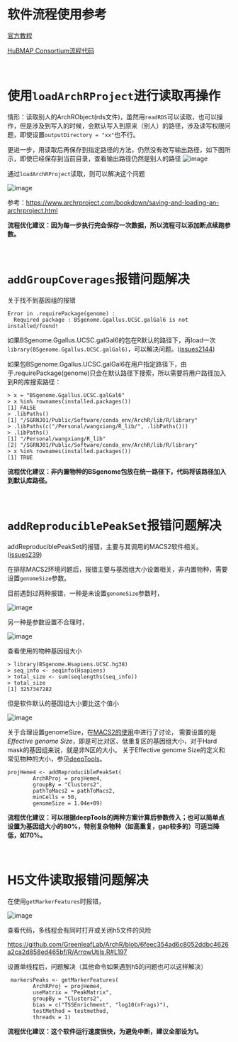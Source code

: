 # 软件流程使用参考

[官方教程](https://www.archrproject.com/bookdown/index.html)

[HuBMAP Consortium流程代码](https://github.com/hubmapconsortium/sc-atac-seq-pipeline/blob/pennycuda/archr-steps/bin/run_ArchR_analysis_pt2.R)

</br>

# 使用`loadArchRProject`进行读取再操作

情形：读取别人的ArchRObject(rds文件)，虽然用`readRDS`可以读取，也可以操作，但是涉及到写入的时候，会默认写入到原来（别人）的路径，涉及读写权限问题，即使设置`outputDirectory = "xx"`也不行。

更进一步，用读取后再保存到指定路径的方法，仍然没有改写输出路径，如下图所示，即使已经保存到当前目录，查看输出路径仍然是别人的路径
![image](https://github.com/user-attachments/assets/9a868ecb-6332-40cb-83f0-3517df3e5e3f)

通过`loadArchRProject`读取，则可以解决这个问题

![image](https://github.com/user-attachments/assets/e9ba1674-dd0d-4a53-bd46-73f42e1f4e39)


参考：https://www.archrproject.com/bookdown/saving-and-loading-an-archrproject.html

**流程优化建议：因为每一步执行完会保存一次数据，所以流程可以添加断点续跑参数。**

</br>

# `addGroupCoverages`报错问题解决

关于找不到基因组的报错

```
Error in .requirePackage(genome) :
  Required package : BSgenome.Ggallus.UCSC.galGal6 is not installed/found!
```

如果BSgenome.Ggallus.UCSC.galGal6的包在R默认的路径下，再load一次`library(BSgenome.Ggallus.UCSC.galGal6)`，可以解决问题。([issues2144](https://github.com/GreenleafLab/ArchR/issues/2144))

如果包BSgenome.Ggallus.UCSC.galGal6在用户指定路径下，由于.requirePackage(genome)只会在默认路径下搜索，所以需要将用户路径加入到R的库搜索路径：

```
> x = "BSgenome.Ggallus.UCSC.galGal6"
> x %in% rownames(installed.packages())
[1] FALSE
> .libPaths()
[1] "/SGRNJ01/Public/Software/conda_env/ArchR/lib/R/library"
> .libPaths(c("/Personal/wangxiang/R_lib/", .libPaths()))
> .libPaths()
[1] "/Personal/wangxiang/R_lib"
[2] "/SGRNJ01/Public/Software/conda_env/ArchR/lib/R/library"
> x %in% rownames(installed.packages())
[1] TRUE
```

**流程优化建议：非内置物种的BSgenome包放在统一路径下，代码将该路径加入到默认库路径。**

</br>

# `addReproduciblePeakSet`报错问题解决

addReproduciblePeakSet的报错，主要与其调用的MACS2软件相关。([issues239](https://github.com/GreenleafLab/ArchR/issues/239#issuecomment-656092828))

在排除MACS2环境问题后，报错主要与基因组大小设置相关，非内置物种，需要设置`genomeSize`参数。

目前遇到过两种报错，一种是未设置`genomeSize`参数时，

![image](https://github.com/user-attachments/assets/dda3b948-cddd-438b-a771-9d37b6b4c9cb)

另一种是参数设置不合理时，

![image](https://github.com/user-attachments/assets/d5d3a22b-59ea-40d7-87ef-94aa1a7f3ceb)

查看使用的物种基因组大小

```
> library(BSgenome.Hsapiens.UCSC.hg38)
> seq_info <- seqinfo(Hsapiens)
> total_size <- sum(seqlengths(seq_info))
> total_size
[1] 3257347282
```

但是软件默认的基因组大小要比这个值小

![image](https://github.com/user-attachments/assets/12dd52fe-3e7b-4270-a9cb-afd1a0a8d42e)

关于合理设置genomeSize，在[MACS2的使用](https://hbctraining.github.io/Intro-to-ChIPseq/lessons/05_peak_calling_macs.html)中进行了讨论，
需要设置的是 *Effective genome Size*，即是可比对区、低重复区的基因组大小，对于Hard mask的基因组来说，就是非N区的大小。
关于Effective genome Size的定义和常见物种的大小，参见[deepTools](https://deeptools.readthedocs.io/en/develop/content/feature/effectiveGenomeSize.html)。

```
projHeme4 <- addReproduciblePeakSet(
        ArchRProj = projHeme4,
        groupBy = "Clusters2",
        pathToMacs2 = pathToMacs2,
        minCells = 50, 
        genomeSize = 1.04e+09)
```

**流程优化建议：可以根据deepTools的两种方案计算后参数传入；也可以简单点设置为基因组大小的80%，特别复杂物种（如高重复，gap较多的）可适当降低，如70%。**

</br>

# H5文件读取报错问题解决

在使用`getMarkerFeatures`时报错，

![image](https://github.com/user-attachments/assets/7fcf292b-b6b8-43e7-b5e5-71da9ff98255)

查看代码，多线程会有同时打开或关闭h5文件的风险

https://github.com/GreenleafLab/ArchR/blob/6feec354ad6c8052ddbc4626a2ca2d858ed465bf/R/ArrowUtils.R#L197

设置单线程后，问题解决（其他命令如果遇到h5的问题也可以这样解决）

```
 markersPeaks <- getMarkerFeatures(
        ArchRProj = projHeme4,
        useMatrix = "PeakMatrix",
        groupBy = "Clusters2",
        bias = c("TSSEnrichment", "log10(nFrags)"),
        testMethod = testmethod,
        threads = 1)
```

**流程优化建议：这个软件运行速度很快，为避免中断，建议全部设为1。**
